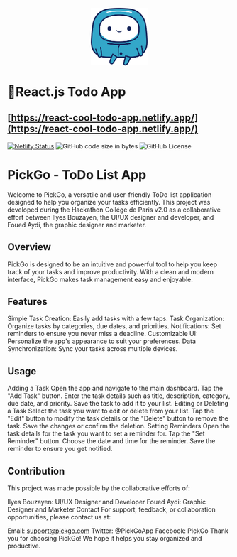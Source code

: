 <!-- prettier-ignore -->
<p align="center">
<img src="public/logo256.png" width="128px" />
<h1>📝React.js Todo App</h1>
</p>

## [https://react-cool-todo-app.netlify.app/](https://react-cool-todo-app.netlify.app/)

[![Netlify Status](https://api.netlify.com/api/v1/badges/e3b07d34-f0da-4280-9076-fd40eea893c6/deploy-status)](https://app.netlify.com/sites/react-cool-todo-app/deploys)
![GitHub code size in bytes](https://img.shields.io/github/languages/code-size/maciekt07/TodoApp?color=%23b624ff)
![GitHub License](https://img.shields.io/github/license/maciekt07/TodoApp?color=%23b624ff)

<p align="center">

<h1> PickGo - ToDo List App </h1>
Welcome to PickGo, a versatile and user-friendly ToDo list application designed to help you organize your tasks efficiently. This project was developed during the Hackathon Collége de Paris v2.0 as a collaborative effort between Ilyes Bouzayen, the UI/UX designer and developer, and Foued Aydi, the graphic designer and marketer.

<h2> Overview </h2> 
PickGo is designed to be an intuitive and powerful tool to help you keep track of your tasks and improve productivity. With a clean and modern interface, PickGo makes task management easy and enjoyable.

<h2>Features</h2>

Simple Task Creation: Easily add tasks with a few taps.
Task Organization: Organize tasks by categories, due dates, and priorities.
Notifications: Set reminders to ensure you never miss a deadline.
Customizable UI: Personalize the app's appearance to suit your preferences.
Data Synchronization: Sync your tasks across multiple devices.

<h2>Usage</h2>

Adding a Task
Open the app and navigate to the main dashboard.
Tap the "Add Task" button.
Enter the task details such as title, description, category, due date, and priority.
Save the task to add it to your list.
Editing or Deleting a Task
Select the task you want to edit or delete from your list.
Tap the "Edit" button to modify the task details or the "Delete" button to remove the task.
Save the changes or confirm the deletion.
Setting Reminders
Open the task details for the task you want to set a reminder for.
Tap the "Set Reminder" button.
Choose the date and time for the reminder.
Save the reminder to ensure you get notified.

<h2>Contribution</h2>
This project was made possible by the collaborative efforts of:

Ilyes Bouzayen: UI/UX Designer and Developer
Foued Aydi: Graphic Designer and Marketer
Contact
For support, feedback, or collaboration opportunities, please contact us at:

Email: support@pickgo.com
Twitter: @PickGoApp
Facebook: PickGo
Thank you for choosing PickGo! We hope it helps you stay organized and productive.
